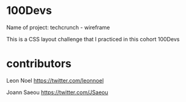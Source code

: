 
# 100Devs


Name of project:  techcrunch - wireframe


This is a CSS layout challenge  that I practiced in this cohort 100Devs



# contributors


Leon Noel 
https://twitter.com/leonnoel 

Joann Saeou
https://twitter.com/JSaeou
